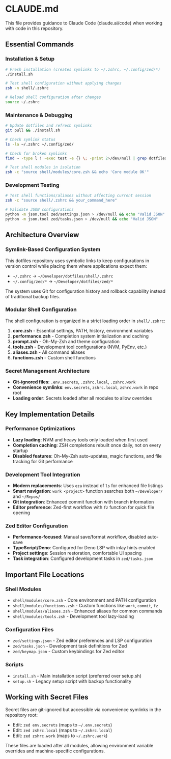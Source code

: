 # CLAUDE.md

This file provides guidance to Claude Code (claude.ai/code) when working with code in this repository.

## Essential Commands

### Installation & Setup
```bash
# Fresh installation (creates symlinks to ~/.zshrc, ~/.config/zed/*)
./install.sh

# Test shell configuration without applying changes
zsh -n shell/.zshrc

# Reload shell configuration after changes
source ~/.zshrc
```

### Maintenance & Debugging
```bash
# Update dotfiles and refresh symlinks
git pull && ./install.sh

# Check symlink status
ls -la ~/.zshrc ~/.config/zed/

# Check for broken symlinks
find ~ -type l ! -exec test -e {} \; -print 2>/dev/null | grep dotfiles

# Test shell modules in isolation
zsh -c "source shell/modules/core.zsh && echo 'Core module OK'"
```

### Development Testing
```bash
# Test shell functions/aliases without affecting current session
zsh -c "source shell/.zshrc && your_command_here"

# Validate JSON configurations
python -m json.tool zed/settings.json > /dev/null && echo "Valid JSON"
python -m json.tool zed/tasks.json > /dev/null && echo "Valid JSON"
```

## Architecture Overview

### Symlink-Based Configuration System
This dotfiles repository uses symbolic links to keep configurations in version control while placing them where applications expect them:

- `~/.zshrc` → `~/Developer/dotfiles/shell/.zshrc`
- `~/.config/zed/*` → `~/Developer/dotfiles/zed/*`

The system uses Git for configuration history and rollback capability instead of traditional backup files.

### Modular Shell Configuration
The shell configuration is organized in a strict loading order in `shell/.zshrc`:

1. **core.zsh** - Essential settings, PATH, history, environment variables
2. **performance.zsh** - Completion system initialization and caching
3. **prompt.zsh** - Oh-My-Zsh and theme configuration
4. **tools.zsh** - Development tool configurations (NVM, PyEnv, etc.)
5. **aliases.zsh** - All command aliases
6. **functions.zsh** - Custom shell functions

### Secret Management Architecture
- **Git-ignored files**: `.env.secrets`, `.zshrc.local`, `.zshrc.work`
- **Convenience symlinks**: `env.secrets`, `zshrc.local`, `zshrc.work` in repo root
- **Loading order**: Secrets loaded after all modules to allow overrides

## Key Implementation Details

### Performance Optimizations
- **Lazy loading**: NVM and heavy tools only loaded when first used
- **Completion caching**: ZSH completions rebuilt once daily, not on every startup
- **Disabled features**: Oh-My-Zsh auto-updates, magic functions, and file tracking for Git performance

### Development Tool Integration
- **Modern replacements**: Uses `eza` instead of `ls` for enhanced file listings
- **Smart navigation**: `work <project>` function searches both `~/Developer/` and `~/Repos/`
- **Git integration**: Enhanced commit function with branch information
- **Editor preference**: Zed-first workflow with `fz` function for quick file opening

### Zed Editor Configuration
- **Performance-focused**: Manual save/format workflow, disabled auto-save
- **TypeScript/Deno**: Configured for Deno LSP with inlay hints enabled
- **Project settings**: Session restoration, comfortable UI spacing
- **Task integration**: Configured development tasks in `zed/tasks.json`

## Important File Locations

### Shell Modules
- `shell/modules/core.zsh` - Core environment and PATH configuration
- `shell/modules/functions.zsh` - Custom functions like `work`, `commit`, `fz`
- `shell/modules/aliases.zsh` - Enhanced aliases for common commands
- `shell/modules/tools.zsh` - Development tool lazy-loading

### Configuration Files
- `zed/settings.json` - Zed editor preferences and LSP configuration
- `zed/tasks.json` - Development task definitions for Zed
- `zed/keymap.json` - Custom keybindings for Zed editor

### Scripts
- `install.sh` - Main installation script (preferred over setup.sh)
- `setup.sh` - Legacy setup script with backup functionality

## Working with Secret Files

Secret files are git-ignored but accessible via convenience symlinks in the repository root:
- Edit: `zed env.secrets` (maps to `~/.env.secrets`)
- Edit: `zed zshrc.local` (maps to `~/.zshrc.local`)
- Edit: `zed zshrc.work` (maps to `~/.zshrc.work`)

These files are loaded after all modules, allowing environment variable overrides and machine-specific configurations.